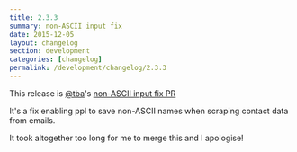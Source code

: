 ```yaml
---
title: 2.3.3
summary: non-ASCII input fix
date: 2015-12-05
layout: changelog
section: development
categories: [changelog]
permalink: /development/changelog/2.3.3
---
```


This release is [@tba](https://github.com/tba)'s [non-ASCII input fix PR](https://github.com/ppladdressbook/ppl/pull/56)

It's a fix enabling ppl to save non-ASCII names when scraping contact data
from emails.

It took altogether too long for me to merge this and I apologise!
